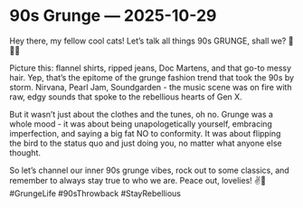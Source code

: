 # 90s Grunge — 2025-10-29

Hey there, my fellow cool cats! Let’s talk all things 90s GRUNGE, shall we? 🖤🤘🔥

Picture this: flannel shirts, ripped jeans, Doc Martens, and that go-to messy hair. Yep, that’s the epitome of the grunge fashion trend that took the 90s by storm. Nirvana, Pearl Jam, Soundgarden - the music scene was on fire with raw, edgy sounds that spoke to the rebellious hearts of Gen X.

But it wasn’t just about the clothes and the tunes, oh no. Grunge was a whole mood - it was about being unapologetically yourself, embracing imperfection, and saying a big fat NO to conformity. It was about flipping the bird to the status quo and just doing you, no matter what anyone else thought.

So let’s channel our inner 90s grunge vibes, rock out to some classics, and remember to always stay true to who we are. Peace out, lovelies! ✌️🖤 #GrungeLife #90sThrowback #StayRebellious
